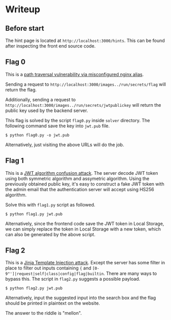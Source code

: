 # Writeup

## Before start

The hint page is located at `http://localhost:3000/hints`. This can be found after inspecting the front end source code.

## Flag 0

This is a [path traversal vulnerability via misconfigured nginx alias](https://www.acunetix.com/vulnerabilities/web/path-traversal-via-misconfigured-nginx-alias/).

Sending a request to `http://localhost:3000/images../run/secrets/flag` will return the flag.

Additionally, sending a request to `http://localhost:3000/images../run/secrets/jwtpublickey` will return the public key used by the backend server.

This flag is solved by the script `flag0.py` inside `solver` directory. The following command save the key into `jwt.pub` file.

```console
$ python flag0.py -o jwt.pub
```

Alternatively, just visiting the above URLs will do the job.

## Flag 1

This is a [JWT algorithm confusion attack](https://portswigger.net/web-security/jwt/algorithm-confusion). The server decode JWT token using both symmetric algorithm and assymetric algorithm. Using the previously obtained public key, it's easy to construct a fake JWT token with the admin email that the authentication server will accept using HS256 algorithm.

Solve this with `flag1.py` script as followed.

```console
$ python flag1.py jwt.pub
```

Alternatively, since the frontend code save the JWT token in Local Storage, we can simply replace the token in Local Storage with a new token, which can also be generated by the above script.

## Flag 2

This is a [Jinja Template Injection attack](https://www.onsecurity.io/blog/server-side-template-injection-with-jinja2/). Except the server has some filter in place to filter out inputs containing `{` and `[0-9"']|request|self|class|config|flag|builtin`. There are many ways to bypass this. The script in `flag2.py` suggests a possible payload.

```console
$ python flag2.py jwt.pub
```

Alternatively, input the suggested input into the search box and the flag should be printed in plaintext on the website.

The answer to the riddle is "mellon".

